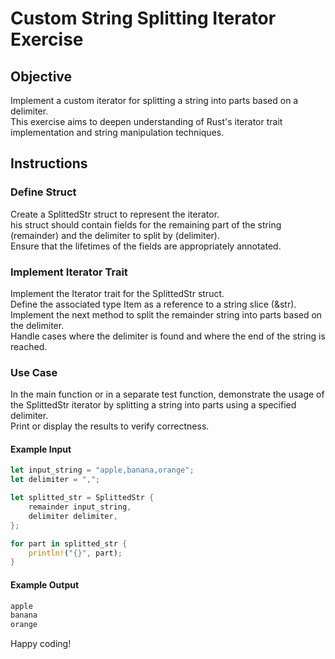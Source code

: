 # Custom String Splitting Iterator Exercise

## Objective

Implement a custom iterator for splitting a string into parts based on a delimiter.  
This exercise aims to deepen understanding of Rust's iterator trait implementation and string manipulation techniques.

## Instructions

### Define Struct

Create a SplittedStr struct to represent the iterator.  
his struct should contain fields for the remaining part of the string (remainder) and the delimiter to split by (delimiter).  
Ensure that the lifetimes of the fields are appropriately annotated.

### Implement Iterator Trait

Implement the Iterator trait for the SplittedStr struct.  
Define the associated type Item as a reference to a string slice (&str).  
Implement the next method to split the remainder string into parts based on the delimiter.  
Handle cases where the delimiter is found and where the end of the string is reached.

### Use Case

In the main function or in a separate test function, demonstrate the usage of the SplittedStr iterator by splitting a string into parts using a specified delimiter.  
Print or display the results to verify correctness.

#### Example Input

```rust
let input_string = "apple,banana,orange";
let delimiter = ",";

let splitted_str = SplittedStr {
    remainder input_string,
    delimiter delimiter,
};

for part in splitted_str {
    println!("{}", part);
}
```

#### Example Output

```rust
apple
banana
orange
```

Happy coding!
